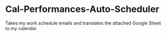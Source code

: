 # Cal-Performances-Auto-Scheduler
Takes my work schedule emails and translates the attached Google Sheet to my calendar
